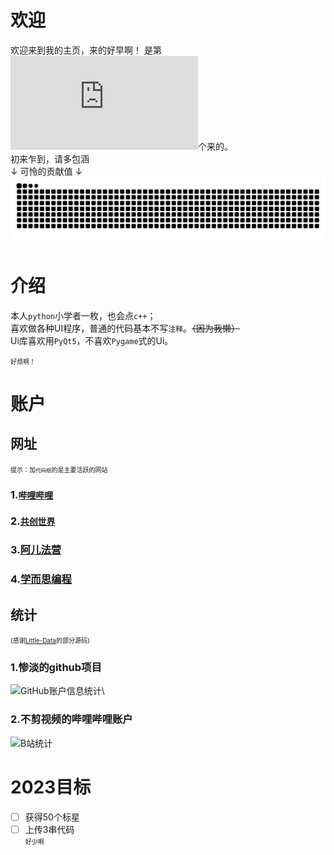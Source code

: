 # 欢迎
欢迎来到我的主页，来的好早啊！
是第![](https://hitwebcounter.com/counter/counter.php?page=8674372&style=0008&nbdigits=5&type=page&initCount=0)个来的。\
初来乍到，请多包涵\
↓ 可怜的贡献值 ↓
<picture>
  <source media="(prefers-color-scheme: dark)" srcset="https://raw.githubusercontent.com/zhuo-yue-shi/zhuo-yue-shi/output/github-contribution-grid-snake-dark.svg">
  <source media="(prefers-color-scheme: light)" srcset="https://raw.githubusercontent.com/zhuo-yue-shi/zhuo-yue-shi/output/github-contribution-grid-snake.svg">
  <img alt="github contribution grid snake animation" src="https://raw.githubusercontent.com/zhuo-yue-shi/zhuo-yue-shi/output/github-contribution-grid-snake.svg">
</picture>

# 介绍
本人`python`小学者一枚，也会点`c++`；\
喜欢做各种UI程序，普通的代码基本不写`注释`。~~（因为我懒）~~\
Ui库喜欢用`PyQt5`，不喜欢`Pygame`式的Ui。

<font size = 0.5>好烦啊！</font>

# 账户
## 网址
<font size = 0.5>提示：加`代码框`的是主要活跃的网站</font>
### 1.[`哔哩哔哩`](https://space.bilibili.com/1150235508)
### 2.[`共创世界`](https://www.ccw.site/student/5e8fd7f5e2390a37cb9051e9)
### 3.[阿儿法营](https://aerfaying.com/Users/1253334)
### 4.[学而思编程](https://code.xueersi.com/space/18477113)
## 统计
<font size = 0.5>(感谢[Little-Data](https://github.com/Little-Data/)的部分源码)</font>
### 1.惨淡的github项目
![GitHub账户信息统计](https://github-stats.ubrong.com/api?username=zhuo-yue-shi&show_icons=true)\
### 2.不剪视频的哔哩哔哩账户
![B站统计](https://stats.justsong.cn/api/bilibili/?id=1150235508)

# 2023目标
+ [ ] 获得50个标星
+ [ ] 上传3串代码\
<font size = 0.5>好少啊</font>